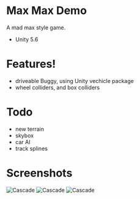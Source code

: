# Max Max Demo

A mad max style game.

  - Unity 5.6

# Features!

  - driveable Buggy, using Unity vechicle package
  - wheel colliders, and box colliders 

# Todo

  - new terrain
  - skybox
  - car AI
  - track splines


# Screenshots

![Cascade](http://www.tonymonckton.co.uk/github/max1.jpg)
![Cascade](http://www.tonymonckton.co.uk/github/max2.jpg)
![Cascade](http://www.tonymonckton.co.uk/github/max3.jpg)
